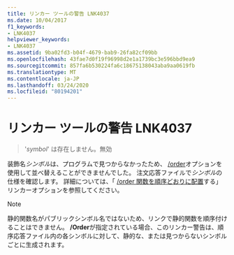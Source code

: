 ```yaml
---
title: リンカー ツールの警告 LNK4037
ms.date: 10/04/2017
f1_keywords:
- LNK4037
helpviewer_keywords:
- LNK4037
ms.assetid: 9ba02fd3-b04f-4679-bab9-26fa82cf09bb
ms.openlocfilehash: 43fae7d0f19f96998d2e1a1739bc3e596bbd9ea9
ms.sourcegitcommit: 857fa6b530224fa6c18675138043aba9aa0619fb
ms.translationtype: MT
ms.contentlocale: ja-JP
ms.lasthandoff: 03/24/2020
ms.locfileid: "80194201"
---
```

# <a name="linker-tools-warning-lnk4037"></a>リンカー ツールの警告 LNK4037

>'*symbol*' は存在しません。無効

装飾名*シンボル*は、プログラムで見つからなかったため、 [/order](../../build/reference/order-put-functions-in-order.md)オプションを使用して並べ替えることができませんでした。 注文応答ファイルで*シンボル*の仕様を確認します。 詳細については、「 [/order 関数を順序どおりに配置](../../build/reference/order-put-functions-in-order.md)する」リンカーオプションを参照してください。

> [!NOTE]
> 静的関数名がパブリックシンボル名ではないため、リンクで静的関数を順序付けることはできません。 **/Order**が指定されている場合、このリンカー警告は、順序応答ファイル内の各シンボルに対して、静的な、または見つからないシンボルごとに生成されます。
